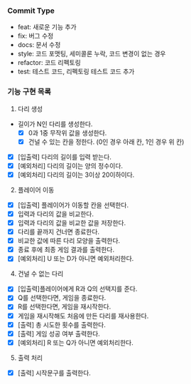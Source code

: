 ### Commit Type

- feat: 새로운 기능 추가
- fix: 버그 수정
- docs: 문서 수정
- style: 코드 포맷팅, 세미콜론 누락, 코드 변경이 없는 경우
- refactor: 코드 리펙토링
- test: 테스트 코드, 리펙토링 테스트 코드 추가

### 기능 구현 목록

1. 다리 생성

- 길이가 N인 다리를 생성한다.
  - [x] 0과 1중 무작위 값을 생성한다.
  - [x] 건널 수 있는 칸을 정한다. (0인 경우 아래 칸, 1인 경우 위 칸)
- [x] [입출력] 다리의 길이를 입력 받는다.
- [x] [예외처리] 다리의 길이는 양의 정수이다.
- [x] [예외처리] 다리의 길이는 3이상 20이하이다.

2. 플레이어 이동

- [x] [입출력] 플레이어가 이동할 칸을 선택한다.
- [x] 입력과 다리의 값을 비교한다.
- [x] 입력과 다리의 값을 비교한 값을 저장한다.
- [x] 다리를 끝까지 건너면 종료한다.
- [x] 비교한 값에 따른 다리 모양을 출력한다.
- [x] 종료 후에 최종 게임 결과를 출력한다.
- [x] [예외처리] U 또는 D가 아니면 예외처리한다.

4. 건널 수 없는 다리

- [x] [입출력]플레이어에게 R과 Q의 선택지를 준다.
- [x] Q를 선택한다면, 게임을 종료한다.
- [x] R를 선택한다면, 게임을 재시작한다.
- [x] 게임을 재시작해도 처음에 만든 다리를 재사용한다.
- [x] [출력] 총 시도한 횟수를 출력한다.
- [x] [출력] 게임 성공 여부 출력한다.
- [x] [예외처리] R 또는 Q가 아니면 예외처리한다.

5. 출력 처리

- [x] [출력] 시작문구를 출력한다.
